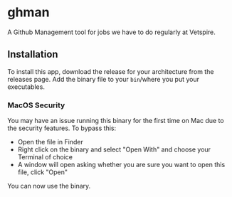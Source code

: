 # ghman

A Github Management tool for jobs we have to do regularly at Vetspire.

## Installation

To install this app, download the release for your architecture from the
releases page. Add the binary file to your `bin`/where you put your executables.

### MacOS Security

You may have an issue running this binary for the first time on Mac due to the
security features. To bypass this:

- Open the file in Finder
- Right click on the binary and select "Open With" and choose your Terminal of
  choice
- A window will open asking whether you are sure you want to open this file,
  click "Open"

You can now use the binary.
